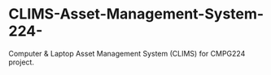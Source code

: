 # CLIMS-Asset-Management-System-224-
Computer &amp; Laptop Asset Management System (CLIMS) for CMPG224 project.
